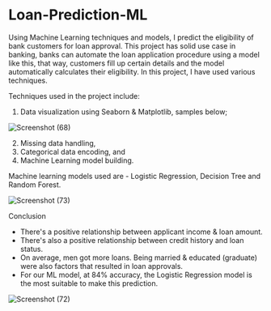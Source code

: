 # Loan-Prediction-ML
Using Machine Learning techniques and models, I predict the eligibility of bank customers for loan approval. This project has solid use case in banking, banks can automate the loan application procedure using a model like this, that way, customers fill up certain details and the model automatically calculates their eligibility. In this project, I have used various techniques.

Techniques used in the project include: 
1. Data visualization using Seaborn & Matplotlib, samples below;

![Screenshot (68)](https://user-images.githubusercontent.com/64503362/156834503-c8da5861-23ba-4e22-8447-c123a93da33b.png)



2. Missing data handling, 
3. Categorical data encoding, and 
4. Machine Learning model building.

Machine learning models used are - Logistic Regression, Decision Tree and Random Forest.

![Screenshot (73)](https://user-images.githubusercontent.com/64503362/156835262-d0732e0d-29d7-448c-a9ed-1dd7d1c36961.png)


Conclusion
* There's a positive relationship between applicant income & loan amount.
* There's also a positive relationship between credit history and loan status.
* On average, men got more loans. Being married & educated (graduate) were also factors that resulted in loan approvals.
* For our ML model, at 84% accuracy, the Logistic Regression model is the most suitable to make this prediction.

![Screenshot (72)](https://user-images.githubusercontent.com/64503362/156834344-f8694cfb-e656-45e8-b6f4-9edda349f515.png)
